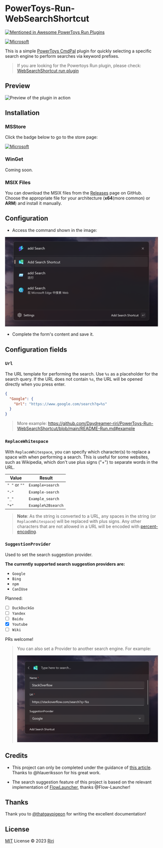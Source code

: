 # PowerToys-Run-WebSearchShortcut

[![Mentioned in Awesome PowerToys Run Plugins](https://awesome.re/mentioned-badge.svg)](https://github.com/hlaueriksson/awesome-powertoys-run-plugins)

[![Microsoft](https://get.microsoft.com/images/en-us%20dark.svg)](https://apps.microsoft.com/detail/9p9hchbgbrf4)

This is a simple [PowerToys CmdPal](https://learn.microsoft.com/en-us/windows/powertoys/command-palette/overview) plugin for quickly selecting a specific search engine to perform searches via keyword prefixes.

> If you are looking for the Powertoys Run plugin, please check: [WebSearchShortcut run plugin](./README-Run.md)

## Preview

![Preview of the plugin in action](./ScreenShots/preview-cmdpal.gif)

## Installation

### MSStore

Click the badge below to go to the store page:

[![Microsoft](https://get.microsoft.com/images/en-us%20dark.svg)](https://apps.microsoft.com/detail/9p9hchbgbrf4)

### WinGet

Coming soon.

### MSIX Files

You can download the MSIX files from the [Releases](https://github.com/Daydreamer-riri/PowerToys-Run-WebSearchShortcut/releases) page on GitHub. Choose the appropriate file for your architecture (**x64**(more common) or **ARM**) and install it manually.

## Configuration

- Access the command shown in the image:

![Open the configuration"](./ScreenShots/cmdpal-add.png)

- Complete the form's content and save it.

## Configuration fields

### `Url`

The URL template for performing the search. Use `%s` as a placeholder for the search query. If the URL does not contain `%s`, the URL will be opened directly when you press enter.

```json
{
  "Google": {
    "Url": "https://www.google.com/search?q=%s"
  }
}
```

> More example: https://github.com/Daydreamer-riri/PowerToys-Run-WebSearchShortcut/blob/main/README-Run.md#example

### `ReplaceWhitespace`

With `ReplaceWhitespace`, you can specify which character(s) to replace a space with when performing a search. This is useful for some websites, such as Wikipedia, which don't use plus signs ("+") to separate words in the URL.

| Value         | Result             |
|---------------|--------------------|
| `" "` or `""` | `Example+search`   |
| `"-"`         | `Example-search`   |
| `"_"`         | `Example_search`   |
| `"+"`         | `Example%2Bsearch` |

> **Note**: As the string is converted to a URL, any spaces in the string (or `ReplaceWhitespace`) will be replaced with plus signs. Any other characters that are not allowed in a URL will be encoded with [percent-encoding](https://en.wikipedia.org/wiki/Percent-encoding).

### `SuggestionProvider`

Used to set the search suggestion provider.

**The currently supported search suggestion providers are:**

- `Google`
- `Bing`
- `npm`
- `CanIUse`

Planned:

- [ ] `DuckDuckGo`
- [ ] `Yandex`
- [ ] `Baidu`
- [x] `Youtube`
- [ ] `Wiki`

PRs welcome!

> You can also set a Provider to another search engine.
> For example:
>
> ![add-suggestions](./ScreenShots/cmdpal-add-suggestions.png)

## Credits

- This project can only be completed under the guidance of [this article](https://conductofcode.io/post/creating-custom-powertoys-run-plugins/). Thanks to @hlaueriksson for his great work.

- The search suggestion feature of this project is based on the relevant implementation of [FlowLauncher](https://github.com/Flow-Launcher/Flow.Launcher?tab=readme-ov-file#web-searches--urls), thanks @Flow-Launcher!

## Thanks

Thank you to [@thatgaypigeon](https://github.com/thatgaypigeon) for writing the excellent documentation!

## License

[MIT](./LICENSE) License © 2023 [Riri](https://github.com/Daydreamer-riri)
